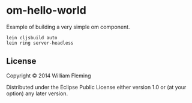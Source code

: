 # om-hello-world

Example of building a very simple om component.

```
lein cljsbuild auto
lein ring server-headless
```

## License

Copyright © 2014 William Fleming

Distributed under the Eclipse Public License either version 1.0 or (at
your option) any later version.
